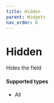 ```yaml
---
title: Hidden
parent: Widgets
nav_order: 6
---
```


# Hidden

Hides the field

#### Supported types
- All

